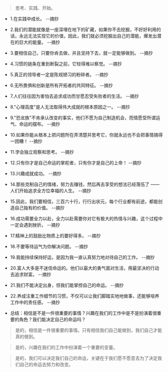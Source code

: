 >思考、实践、开始。

- 1.在实践中成长。 --摘抄

- 2.我们的潜能就像是一座深埋在地下的矿藏，如果你不去挖掘，不好好利用的话，永远无法实现它的价值，因此，我们就必须挖掘出自己的潜能，爆发出潜在的巨大的能量。 --摘抄

- 3.要相信自己，只要你肯去做，并且坚持下去，就一定能够做到。 --摘抄

- 4.习惯的链条在重到断裂之前，它轻得难以察觉。 --摘抄

- 5.真正的领导者一定是陈规陋习的粉碎者。 --摘抄

- 6.无所畏惧和创新是所有开拓者的共同特征。 --摘抄

- 7.人们往往因为害怕去追求成功而甘愿忍受失败者的生活。 --摘抄

- 8."心理高度"是人无法取得伟大成就的根本原因之一。 --摘抄

- 9."恐龙族"不肯承认改变的事实，他们不愿为自己制造机会，而情愿受所谓运气、命运的摆布。 --摘抄

- 10.如果你能从根本上把问题所在弄清楚并思考它，你就永远也不会把事情搞得一团糟！ --摘抄

- 11.学会独立观察和思考。 --摘抄

- 12.只有你才是自己命运的掌舵者，只有你才是自己的上帝！ --摘抄

- 13.兴趣成就成功。 --摘抄

- 14.那些克制自己的情绪，努力去赚钱，然后再去享受的想法已经落伍了 —— 人们开始追求全方位幸福的人生。 --摘抄

- 15.因此，我们要相信，三百六十行，行行出状元，每个行业都有前途，都能创造自己独有的价值。 --摘抄

- 16.成功需要全力以赴，全力以赴需要你对它有极大的热情与兴趣，这个过程中一定会遇到挫折。 --摘抄

- 17.精神上的鼓励比物质上的要好得多。 --摘抄

- 18.不要等待运气为你解决问题。 --摘抄

- 19.我能持续保持好运，是因为我一直认真努力地对待自己的工作。 --摘抄

- 20.富人大多是不迷信命运的。他们以最大的勇气面对生活，用最坚决的行动去追求财富。 --摘抄

- 21.我们不能决定出身，但我们能掌控自己的命运。 --摘抄

- 22.养成注重工作细节的习惯，不仅可以让我们脚踏实地地做事，还能够培养工作中的责任感。 --摘抄

- 总结：相信是不是一件很重要的事情？兴趣在我们的工作中是不是扮演着很重要的角色？我们能决定自己的命运吗？

>是的，相信是一件很重要的事情。只有相信我们自己能做到，我们自己才能真的做到。

>是的，兴趣在我们的工作中扮演着一个重要的变量。

>是的，我们可以决定我们自己的命运，关键在于我们愿不愿意去为了决定我们自己的命运去努力和改变。
